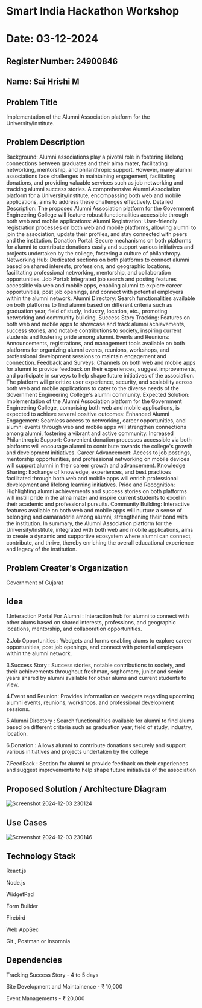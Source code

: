 # Smart India Hackathon Workshop
# Date: 03-12-2024
## Register Number: 24900846
## Name: Sai Hrishi M
## Problem Title
Implementation of the Alumni Association platform for the University/Institute.
## Problem Description
Background: Alumni associations play a pivotal role in fostering lifelong connections between graduates and their alma mater, facilitating networking, mentorship, and philanthropic support. However, many alumni associations face challenges in maintaining engagement, facilitating donations, and providing valuable services such as job networking and tracking alumni success stories. A comprehensive Alumni Association platform for a University/Institute, encompassing both web and mobile applications, aims to address these challenges effectively. Detailed Description: The proposed Alumni Association platform for the Government Engineering College will feature robust functionalities accessible through both web and mobile applications: Alumni Registration: User-friendly registration processes on both web and mobile platforms, allowing alumni to join the association, update their profiles, and stay connected with peers and the institution. Donation Portal: Secure mechanisms on both platforms for alumni to contribute donations easily and support various initiatives and projects undertaken by the college, fostering a culture of philanthropy. Networking Hub: Dedicated sections on both platforms to connect alumni based on shared interests, professions, and geographic locations, facilitating professional networking, mentorship, and collaboration opportunities. Job Portal: Integrated job search and posting features accessible via web and mobile apps, enabling alumni to explore career opportunities, post job openings, and connect with potential employers within the alumni network. Alumni Directory: Search functionalities available on both platforms to find alumni based on different criteria such as graduation year, field of study, industry, location, etc., promoting networking and community building. Success Story Tracking: Features on both web and mobile apps to showcase and track alumni achievements, success stories, and notable contributions to society, inspiring current students and fostering pride among alumni. Events and Reunions: Announcements, registrations, and management tools available on both platforms for organizing alumni events, reunions, workshops, and professional development sessions to maintain engagement and connection. Feedback and Surveys: Channels on both web and mobile apps for alumni to provide feedback on their experiences, suggest improvements, and participate in surveys to help shape future initiatives of the association. The platform will prioritize user experience, security, and scalability across both web and mobile applications to cater to the diverse needs of the Government Engineering College's alumni community. Expected Solution: Implementation of the Alumni Association platform for the Government Engineering College, comprising both web and mobile applications, is expected to achieve several positive outcomes: Enhanced Alumni Engagement: Seamless access to networking, career opportunities, and alumni events through web and mobile apps will strengthen connections among alumni, fostering a vibrant and active community. Increased Philanthropic Support: Convenient donation processes accessible via both platforms will encourage alumni to contribute towards the college's growth and development initiatives. Career Advancement: Access to job postings, mentorship opportunities, and professional networking on mobile devices will support alumni in their career growth and advancement. Knowledge Sharing: Exchange of knowledge, experiences, and best practices facilitated through both web and mobile apps will enrich professional development and lifelong learning initiatives. Pride and Recognition: Highlighting alumni achievements and success stories on both platforms will instill pride in the alma mater and inspire current students to excel in their academic and professional pursuits. Community Building: Interactive features available on both web and mobile apps will nurture a sense of belonging and camaraderie among alumni, strengthening their bond with the institution. In summary, the Alumni Association platform for the University/Institute, integrated with both web and mobile applications, aims to create a dynamic and supportive ecosystem where alumni can connect, contribute, and thrive, thereby enriching the overall educational experience and legacy of the institution.
## Problem Creater's Organization
Government of Gujarat

## Idea

1.Interaction Portal For Alumni : Interaction hub for alumni to connect with other alums based on shared interests, professions, and geographic locations, mentorship, and collaboration opportunities.

2.Job Opportunities : Wedgets and forms enabling alums to explore career opportunities, post job openings, and connect with potential employers within the alumni network.

3.Success Story : Success stories, notable contributions to society, and their achievements throughout freshman, sophomore, junior and senior years shared by alumni available for other alums and current students to view.

4.Event and Reunion: Provides information on wedgets regarding upcoming alumni events, reunions, workshops, and professional development sessions.

5.Alumni Directory : Search functionalities available for alumni to find alums based on different criteria such as graduation year, field of study, industry, location.

6.Donation : Allows alumni to contribute donations securely and support various initiatives and projects undertaken by the college

7.FeedBack : Section for alumni to provide feedback on their experiences and suggest improvements to help shape future initiatives of the association

## Proposed Solution / Architecture Diagram

![Screenshot 2024-12-03 230124](https://github.com/user-attachments/assets/1014fa8e-e1a5-433f-a82f-a6eeaba61ea5)

## Use Cases

![Screenshot 2024-12-03 230146](https://github.com/user-attachments/assets/1c8367e4-7c17-4c75-8d29-d0b3251fe7b1)

## Technology Stack

React.js

Node.js

WidgetPad 

Form Builder

Firebird

Web AppSec

Git , Postman or Insomnia

## Dependencies

Tracking Success Story - 4 to 5 days

Site Development and Maintainence - ₹ 10,000

Event Managements -  ₹ 20,000
